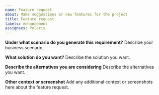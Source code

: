 ```yaml
---
name: Feature request
about: Make suggestions or new features for the project
title: Feature request
labels: enhancement
assignees: Polaris
---
```


**Under what scenario do you generate this requirement?**
Describe your business scenario.

**What solution do you want?**
Describe the solution you want.

**Describe the alternatives you are considering**
Describe the alternatives you want.

**Other context or screenshot**
Add any additional context or screenshots here about the feature request.
